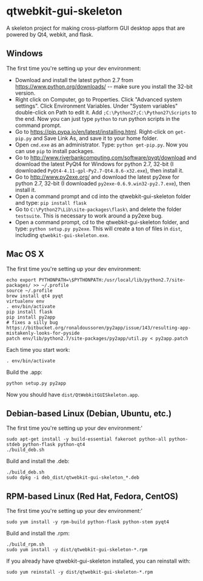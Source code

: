 # qtwebkit-gui-skeleton

A skeleton project for making cross-platform GUI desktop apps that are powered by Qt4, webkit, and flask.

## Windows

The first time you're setting up your dev environment:

* Download and install the latest python 2.7 from https://www.python.org/downloads/ -- make sure you install the 32-bit version.
* Right click on Computer, go to Properties. Click "Advanced system settings". Click Environment Variables. Under "System variables" double-click on Path to edit it. Add `;C:\Python27;C:\Python27\Scripts` to the end. Now you can just type `python` to run python scripts in the command prompt.
* Go to https://pip.pypa.io/en/latest/installing.html. Right-click on `get-pip.py` and Save Link As, and save it to your home folder.
* Open `cmd.exe` as an administrator. Type: `python get-pip.py`. Now you can use `pip` to install packages.
* Go to http://www.riverbankcomputing.com/software/pyqt/download and download the latest PyQt4 for Windows for python 2.7, 32-bit (I downloaded `PyQt4-4.11-gpl-Py2.7-Qt4.8.6-x32.exe`), then install it.
* Go to http://www.py2exe.org/ and download the latest py2exe for python 2.7, 32-bit (I downloaded `py2exe-0.6.9.win32-py2.7.exe`), then install it.
* Open a command prompt and cd into the qtwebkit-gui-skeleton folder and type: `pip install flask`
* Go to `C:\Python27\Lib\site-packages\flask\` and delete the folder `testsuite`. This is necessary to work around a py2exe bug.
* Open a command prompt, cd to the qtwebkit-gui-skeleton folder, and type: `python setup.py py2exe`. This will create a ton of files in `dist`, including `qtwebkit-gui-skeleton.exe`.

## Mac OS X

The first time you're setting up your dev environment:

    echo export PYTHONPATH=\$PYTHONPATH:/usr/local/lib/python2.7/site-packages/ >> ~/.profile
    source ~/.profile
    brew install qt4 pyqt
    virtualenv env
    . env/bin/activate
    pip install flask
    pip install py2app
    # fixes a silly bug https://bitbucket.org/ronaldoussoren/py2app/issue/143/resulting-app-mistakenly-looks-for-pyside
    patch env/lib/python2.7/site-packages/py2app/util.py < py2app.patch

Each time you start work:

    . env/bin/activate

Build the .app:

    python setup.py py2app

Now you should have `dist/QtWebkitGUISkeleton.app`.

## Debian-based Linux (Debian, Ubuntu, etc.)

The first time you're setting up your dev environment:'

    sudo apt-get install -y build-essential fakeroot python-all python-stdeb python-flask python-qt4
    ./build_deb.sh

Build and install the .deb:

    ./build_deb.sh
    sudo dpkg -i deb_dist/qtwebkit-gui-skeleton_*.deb

## RPM-based Linux (Red Hat, Fedora, CentOS)

The first time you're setting up your dev environment:'

    sudo yum install -y rpm-build python-flask python-stem pyqt4

Build and install the .rpm:

    ./build_rpm.sh
    sudo yum install -y dist/qtwebkit-gui-skeleton-*.rpm

If you already have qtwebkit-gui-skeleton installed, you can reinstall with:

    sudo yum reinstall -y dist/qtwebkit-gui-skeleton-*.rpm
